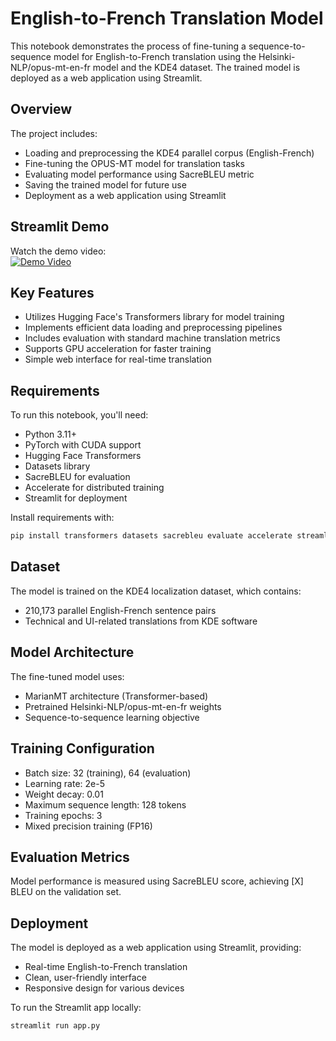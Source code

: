 # English-to-French Translation Model

This notebook demonstrates the process of fine-tuning a sequence-to-sequence model for English-to-French translation using the Helsinki-NLP/opus-mt-en-fr model and the KDE4 dataset. The trained model is deployed as a web application using Streamlit.

## Overview

The project includes:
- Loading and preprocessing the KDE4 parallel corpus (English-French)
- Fine-tuning the OPUS-MT model for translation tasks
- Evaluating model performance using SacreBLEU metric
- Saving the trained model for future use
- Deployment as a web application using Streamlit

## Streamlit Demo

Watch the demo video:  
[![Demo Video](https://img.youtube.com/vi/YOUR_VIDEO_ID/0.jpg)](https://www.youtube.com/watch?v=YOUR_VIDEO_ID)

## Key Features

- Utilizes Hugging Face's Transformers library for model training
- Implements efficient data loading and preprocessing pipelines
- Includes evaluation with standard machine translation metrics
- Supports GPU acceleration for faster training
- Simple web interface for real-time translation

## Requirements

To run this notebook, you'll need:

- Python 3.11+
- PyTorch with CUDA support
- Hugging Face Transformers
- Datasets library
- SacreBLEU for evaluation
- Accelerate for distributed training
- Streamlit for deployment

Install requirements with:
```bash
pip install transformers datasets sacrebleu evaluate accelerate streamlit
```

## Dataset

The model is trained on the KDE4 localization dataset, which contains:
- 210,173 parallel English-French sentence pairs
- Technical and UI-related translations from KDE software

## Model Architecture

The fine-tuned model uses:
- MarianMT architecture (Transformer-based)
- Pretrained Helsinki-NLP/opus-mt-en-fr weights
- Sequence-to-sequence learning objective

## Training Configuration

- Batch size: 32 (training), 64 (evaluation)
- Learning rate: 2e-5
- Weight decay: 0.01
- Maximum sequence length: 128 tokens
- Training epochs: 3
- Mixed precision training (FP16)

## Evaluation Metrics

Model performance is measured using SacreBLEU score, achieving [X] BLEU on the validation set.

## Deployment

The model is deployed as a web application using Streamlit, providing:
- Real-time English-to-French translation
- Clean, user-friendly interface
- Responsive design for various devices

To run the Streamlit app locally:
```bash
streamlit run app.py
```

